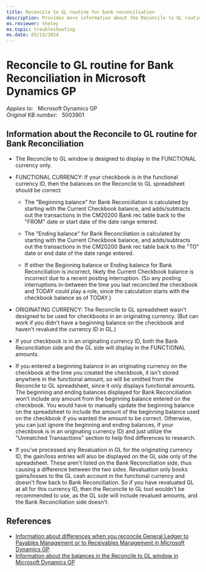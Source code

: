 ```yaml
---
title: Reconcile to GL routine for bank reconciliation
description: Provides more information about the Reconcile to GL routine for Bank Reconciliation in Microsoft Dynamics GP.
ms.reviewer: theley
ms.topic: troubleshooting
ms.date: 03/13/2024
---
```

# Reconcile to GL routine for Bank Reconciliation in Microsoft Dynamics GP

_Applies to:_ &nbsp; Microsoft Dynamics GP  
_Original KB number:_ &nbsp; 5003901

## Information about the Reconcile to GL routine for Bank Reconciliation

- The Reconcile to GL window is designed to display in the FUNCTIONAL currency only.
- FUNCTIONAL CURRENCY: If your checkbook is in the functional currency ID, then the balances on the Reconcile to GL spreadsheet should be correct:

  - The "Beginning balance" for Bank Reconciliation is calculated by starting with the Current Checkbook balance, and adds/subtracts out the transactions in the CM20200 Bank rec table back to the "FROM" date or start date of the date range entered.

  - The "Ending balance" for Bank Reconciliation is calculated by starting with the Current Checkbook balance, and adds/subtracts out the transactions in the CM20200 Bank rec table back to the "TO" date or end date of the date range entered.

  - If either the Beginning balance or Ending balance for Bank Reconciliation is incorrect, likely the Current Checkbook balance is incorrect due to a recent posting interruption. (So any posting interruptions in-between the time you last reconciled the checkbook and TODAY could play a role, since the calculation starts with the checkbook balance as of TODAY.)

- ORIGINATING CURRENCY: The Reconcile to GL spreadsheet wasn't designed to be used for checkbooks in an originating currency. (But can work if you didn't have a beginning balance on the checkbook and haven't revalued the currency ID in GL.)
- If your checkbook is in an originating currency ID, both the Bank Reconciliation side and the GL side will display in the FUNCTIONAL amounts.
- If you entered a beginning balance in an originating currency on the checkbook at the time you created the checkbook, it isn't stored anywhere in the functional amount, so will be omitted from the Reconcile to GL spreadsheet, since it only displays functional amounts. The beginning and ending balances displayed for Bank Reconciliation won't include any amount from the beginning balance entered on the checkbook. You would have to manually update the beginning balance on the spreadsheet to include the amount of the beginning balance used on the checkbook if you wanted the amount to be correct. Otherwise, you can just ignore the beginning and ending balances, if your checkbook is in an originating currency ID) and just utilize the "Unmatched Transactions" section to help find differences to research.
- If you've processed any Revaluation in GL for the originating currency ID, the gain/loss entries will also be displayed on the GL side only of the spreadsheet. These aren't listed on the Bank Reconciliation side, thus causing a difference between the two sides. Revaluation only books gains/losses to the GL cash account in the functional currency and doesn't flow back to Bank Reconciliation. So if you have revaluated GL at all for this currency ID, then the Reconcile to GL tool wouldn't be recommended to use, as the GL side will include revalued amounts, and the Bank Reconciliation side doesn't.

## References

- [Information about differences when you reconcile General Ledger to Payables Management or to Receivables Management in Microsoft Dynamics GP](https://support.microsoft.com/topic/information-about-differences-when-you-reconcile-general-ledger-to-payables-management-or-to-receivables-management-in-microsoft-dynamics-gp-cbb2dacf-86e0-367b-86b9-99fa65347104).
- [Information about the balances in the Reconcile to GL window in Microsoft Dynamics GP](information-about-balances-in-reconcile-to-gl-window.md)
